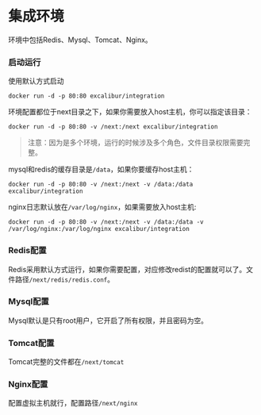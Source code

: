 # 集成环境

环境中包括Redis、Mysql、Tomcat、Nginx。

### 启动运行

使用默认方式启动

	docker run -d -p 80:80 excalibur/integration

环境配置都位于next目录之下，如果你需要放入host主机，你可以指定该目录：

	docker run -d -p 80:80 -v /next:/next excalibur/integration

> 注意：因为是多个环境，运行的时候涉及多个角色，文件目录权限需要完整。

mysql和redis的缓存目录是`/data`，如果你要缓存host主机：

	docker run -d -p 80:80 -v /next:/next -v /data:/data excalibur/integration

nginx日志默认放在`/var/log/nginx`，如果需要放入host主机:

	docker run -d -p 80:80 -v /next:/next -v /data:/data -v /var/log/nginx:/var/log/nginx excalibur/integration

### Redis配置

Redis采用默认方式运行，如果你需要配置，对应修改redist的配置就可以了。文件路径`/next/redis/redis.conf`。

### Mysql配置

Mysql默认是只有root用户，它开启了所有权限，并且密码为空。

### Tomcat配置

Tomcat完整的文件都在`/next/tomcat`

### Nginx配置

配置虚拟主机就行，配置路径`/next/nginx`